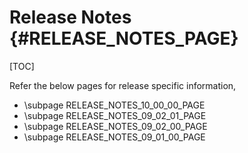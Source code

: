 # Release Notes {#RELEASE_NOTES_PAGE}

[TOC]

Refer the below pages for release specific information,

- \subpage RELEASE_NOTES_10_00_00_PAGE
- \subpage RELEASE_NOTES_09_02_01_PAGE
- \subpage RELEASE_NOTES_09_02_00_PAGE
- \subpage RELEASE_NOTES_09_01_00_PAGE
